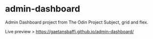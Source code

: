 # admin-dashboard

Admin Dashboard project from The Odin Project
Subject, grid and flex.

Live preview > https://gaetansbaffi.github.io/admin-dashboard/
